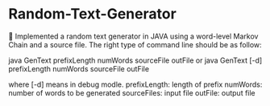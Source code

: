 # Random-Text-Generator
	Implemented a random text generator in JAVA using a word-level Markov Chain and a source file.
The right type of command line should be as follow:

 java GenText prefixLength numWords sourceFile outFile
or
 java GenText [-d] prefixLength numWords sourceFile outFile

where [-d] means in debug modle.
prefixLength: length of prefix
numWords: number of words to be generated
sourceFiles: input file 
outFile: output file 
